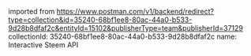 imported from https://www.postman.com/v1/backend/redirect?type=collection&id=35240-68bf1ee8-80ac-44a0-b533-9d28b8dfaf2c&entityId=15102&publisherType=team&publisherId=37129
collectionId: 35240-68bf1ee8-80ac-44a0-b533-9d28b8dfaf2c
name: Interactive Steem API
